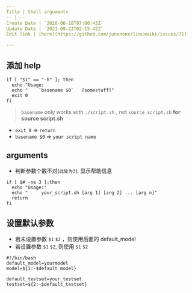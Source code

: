 ```yaml
---
Title | Shell arguments
-- | --
Create Date | `2020-06-18T07:00:43Z`
Update Date | `2021-09-22T02:15:42Z`
Edit link | [here](https://github.com/junxnone/linuxwiki/issues/71)

---
```


## 添加 help

```
if [ "$1" == "-h" ]; then
  echo "Usage:
  echo "    `basename $0`   [somestuff]"
  exit 0 
fi
```

> `basename` only works with `./script.sh` , not `source script.sh`
**for source script.sh**
- `exit 0` => `return`
- `basename $0` => `your script name`

## arguments

- 判断参数个数不对(`此处为3`), 显示帮助信息

```
if [ $# -ne 3 ];then
  echo "Usage:"
  echo "     your_script.sh [arg 1] [arg 2] ... [arg n]"
  return
fi
```

## 设置默认参数

- 若未设置参数 `$1` `$2` ，则使用后面的 default_model
- 若设置参数 `$1` `$2`, 则使用 `$1` `$2`

```
#!/bin/bash
default_model=yourmodel
model=${1:-$default_model}

default_testset=your_testset
testset=${2:-$default_testset}
```
